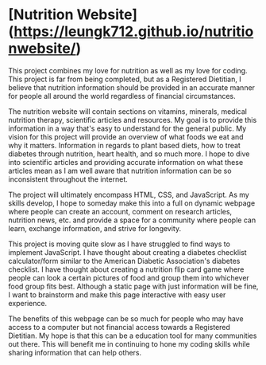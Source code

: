 # [Nutrition Website] (https://leungk712.github.io/nutritionwebsite/)

This project combines my love for nutrition as well as my love for coding. This project is far from being completed, but as a
Registered Dietitian, I believe that nutrition information should be provided in an accurate manner for people all around the 
world regardless of financial circumstances. 

The nutrition website will contain sections on vitamins, minerals, medical nutrition therapy, scientific articles and resources.
My goal is to provide this information in a way that's easy to understand for the general public. My vision for this project
will provide an overview of what foods we eat and why it matters. Information in regards to plant based diets, how to treat
diabetes through nutrition, heart health, and so much more. I hope to dive into scientific articles and providing accurate 
information on what these articles mean as I am well aware that nutrition information can be so inconsistent throughout the
internet. 

The project will ultimately encompass HTML, CSS, and JavaScript. As my skills develop, I hope to someday make this into a full on 
dynamic webpage where people can create an account, comment on research articles, nutrition news, etc. and provide a space for
a community where people can learn, exchange information, and strive for longevity. 

This project is moving quite slow as I have struggled to find ways to implement JavaScript. I have thought about creating a 
diabetes checklist calculator/form similar to the American Diabetic Association's diabetes checklist. I have thought about
creating a nutrition flip card game where people can look a certain pictures of food and group them into whichever food group
fits best. Although a static page with just information will be fine, I want to brainstorm and make this page interactive 
with easy user experience.

The benefits of this webpage can be so much for people who may have access to a computer but not financial access towards a 
Registered Dietitian. My hope is that this can be a education tool for many communities out there. This will benefit me in 
continuing to hone my coding skills while sharing information that can help others. 
